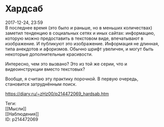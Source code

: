 Хардсаб
========

   
 2017-12-24, 23:59   
  В последнее время (это было и раньше, но в меньших количествах) заметил тенденцию в социальных сетях и иных сайтах: информацию, которую можно предоставить в текстовом виде, впечатывают в изображение. И публикуют это изображение. Информация не длинная, типа анекдотов и афоризмов. Обычно шрифт увеличен, и могут быть некоторые дополнительные красивости.   
   
 Интересно, чем это вызвано? Это из той же серии, что и видеоинструкции вместо текстовых?   
   
 Вообще, я считаю эту практику порочной. В первую очередь, становится затруднённым поиск.   
    
 <https://diary.ru/~zHz00/p214472069_hardsab.htm>   
   
 Теги:   
 [[Мысли]]   
 [[Наблюдения]]   
 ID: p214472069